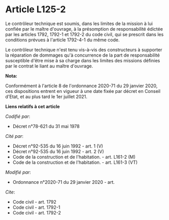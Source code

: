 # Article L125-2

Le contrôleur technique est soumis, dans les limites de la mission à lui confiée par le maître d'ouvrage, à la présomption de
responsabilité édictée par les articles 1792, 1792-1 et 1792-2 du code civil, qui se prescrit dans les conditions prévues à
l'article 1792-4-1 du même code.

Le contrôleur technique n'est tenu vis-à-vis des constructeurs à supporter la réparation de dommages qu'à concurrence de la
part de responsabilité susceptible d'être mise à sa charge dans les limites des missions définies par le contrat le liant au
maître d'ouvrage.

**Nota:**

Conformément à l'article 8 de l'ordonnance 2020-71 du 29 janvier 2020, ces dispositions entrent en vigueur à une date fixée
par décret en Conseil d'Etat, et au plus tard le 1er juillet 2021.

**Liens relatifs à cet article**

_Codifié par_:

  - Décret n°78-621 du 31 mai 1978

_Cité par_:

  - Décret n°92-535 du 16 juin 1992 - art. 1 (V)
  - Décret n°92-535 du 16 juin 1992 - art. 2 (V)
  - Code de la construction et de l'habitation. - art. L161-2 (M)
  - Code de la construction et de l'habitation. - art. L161-3 (VT)

_Modifié par_:

  - Ordonnance n°2020-71 du 29 janvier 2020 - art.

_Cite_:

  - Code civil - art. 1792
  - Code civil - art. 1792-1
  - Code civil - art. 1792-2

